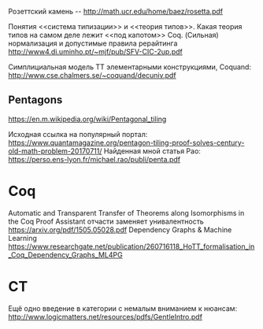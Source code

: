 Розеттский камень -- http://math.ucr.edu/home/baez/rosetta.pdf

Понятия <<система типизации>> и <<теория типов>>.
Какая теория типов на самом деле лежит <<под капотом>> Coq.
(Сильная) нормализация и допустимые правила рерайтинга
http://www4.di.uminho.pt/~mjf/pub/SFV-CIC-2up.pdf

Симплициальная модель ТТ элементарными конструкциями, Coquand: http://www.cse.chalmers.se/~coquand/decuniv.pdf

## Pentagons
https://en.m.wikipedia.org/wiki/Pentagonal_tiling

Исходная ссылка на популярный портал: https://www.quantamagazine.org/pentagon-tiling-proof-solves-century-old-math-problem-20170711/
Найденная мной статья Рао: https://perso.ens-lyon.fr/michael.rao/publi/penta.pdf

# Coq

Automatic and Transparent Transfer of Theorems along Isomorphisms in the Coq Proof Assistant
отчасти заменяет унивалентность
https://arxiv.org/pdf/1505.05028.pdf
Dependency Graphs & Machine Learning https://www.researchgate.net/publication/260716118_HoTT_formalisation_in_Coq_Dependency_Graphs_ML4PG

# CT

Ещё одно введение в категории с немалым вниманием к нюансам: http://www.logicmatters.net/resources/pdfs/GentleIntro.pdf
